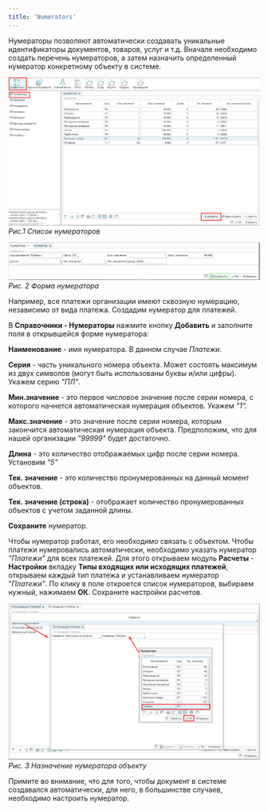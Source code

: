```yaml
---
title: 'Numerators'
---
```


Нумераторы позволяют автоматически создавать уникальные идентификаторы документов, товаров, услуг и т.д. Вначале необходимо создать перечень нумераторов, а затем назначить определенный нумератор конкретному объекту в системе.

  

![](images/Numerators_1.png)
*Рис.1 Список нумераторов*

![](images/Numerators_2.png)
*Рис. 2 Форма нумератора*

Например, все платежи организации имеют сквозную нумерацию, независимо от вида платежа. Создадим нумератор для платежей.

  

В **Справочники - Нумераторы** нажмите кнопку **Добавить** и заполните поля в открывшейся форме нумератора:

**Наименование** - имя нумератора. В данном случае *Платежи*.

**Серия** - часть уникального номера объекта. Может состоять максимум из двух символов (могут быть использованы буквы и/или цифры). Укажем серию *"ПЛ"*.

**Мин.значение** - это первое числовое значение после серии номера, с которого начнется автоматическая нумерация объектов. Укажем *"1".*

**Макс.значение** - это значение после серии номера, которым закончится автоматическая нумерация объекта. Предположим, что для нашей организации *"99999"* будет достаточно.

**Длина** - это количество отображаемых цифр после серии номера. Установим *"5"*

**Тек. значение** - это количество пронумерованных на данный момент объектов.

**Тек. значение (строка)** - отображает количество пронумерованных объектов с учетом заданной длины.

**Сохраните** нумератор.

  

  

  

  

Чтобы нумератор работал, его необходимо связать с объектом. Чтобы платежи нумеровались автоматически, необходимо указать нумератор *"Платежи"* для всех платежей. Для этого открываем модуль **Расчеты** - **Настройки** вкладку **Типы входящих или исходящих платежей**, открываем каждый тип платежа и  устанавливаем нумератор "*Платежи"*. По клику в поле откроется список нумераторов, выбираем нужный, нажимаем **ОК**. Сохраните настройки расчетов.


![](images/Numerators_3.png)
*Рис. 3 Назначение нумератора объекту*

Примите во внимание, что для того, чтобы документ в системе создавался автоматически, для него, в большинстве случаев, необходимо настроить нумератор.

  





  
